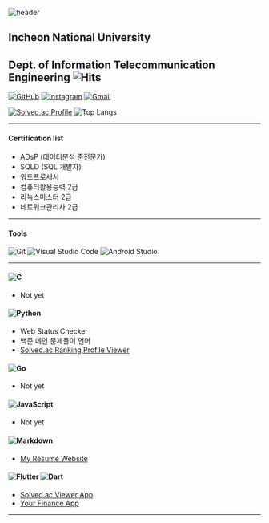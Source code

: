 ![header](https://capsule-render.vercel.app/api?type=waving&height=250&text=Résumé%20of%20Rhee&fontColor=d5e6f5&fontAlignY=40&color=gradient&animation=fadeIn&descAlign=77)


## **Incheon National University**
## **Dept. of Information Telecommunication Engineering** ![Hits](https://hits.seeyoufarm.com/api/count/incr/badge.svg?url=https%3A%2F%2Froypower6.github.io&count_bg=%231AD13B&title_bg=%23555555&icon=&icon_color=%23E7E7E7&title=Page+Hits%21&edge_flat=false)


[![GitHub](https://img.shields.io/badge/My%20Github-181717.svg?&style=for-the-badge&logo=GitHub&logoColor=white&link=https://github.com/roypower6?tab=repositories)](https://github.com/roypower6?tab=repositories)
[![Instagram](https://img.shields.io/badge/My%20Instagram-E4405F.svg?&style=for-the-badge&logo=Instagram&logoColor=white&link=https://www.instagram.com/seunggi860/)](https://www.instagram.com/seunggi860/)
[![Gmail](https://img.shields.io/badge/My%20Gmail-EA4335.svg?&style=for-the-badge&logo=Gmail&logoColor=white&link=mailto:roy040707@gmail.com)](mailto:roy040707@gmail.com)


[![Solved.ac Profile](http://mazassumnida.wtf/api/v2/generate_badge?boj=roy6924)](https://solved.ac/roy6924/)
![Top Langs](https://github-readme-stats.vercel.app/api/top-langs/?username=roypower6&layout=compact&theme=dark)

* * *


#### Certification list
* ADsP (데이터분석 준전문가)
* SQLD (SQL 개발자)
* 워드프로세서
* 컴퓨터활용능력 2급
* 리눅스마스터 2급
* 네트워크관리사 2급


* * *

#### Tools
![Git](https://img.shields.io/badge/Git-F05032.svg?&style=for-the-badge&logo=Git&logoColor=white)
![Visual Studio Code](https://img.shields.io/badge/Visual%20Studio%20Code-007ACC.svg?&style=for-the-badge&logo=Visual%20Studio%20Code&logoColor=white)
![Android Studio](https://img.shields.io/badge/Android%20Studio-3DDC84.svg?&style=for-the-badge&logo=Android%20Studio&logoColor=white)


* * *

#### ![C](https://img.shields.io/badge/C-A8B9CC.svg?&style=for-the-badge&logo=C&logoColor=white)
* Not yet

#### ![Python](https://img.shields.io/badge/Python-3776AB.svg?&style=for-the-badge&logo=Python&logoColor=white)
* Web Status Checker
* 백준 메인 문제풀이 언어
* [Solved.ac Ranking,Profile Viewer](https://github.com/roypower6/Solved.ac-API-Study)

#### ![Go](https://img.shields.io/badge/Go-00ADD8.svg?&style=for-the-badge&logo=Go&logoColor=white)
* Not yet

#### ![JavaScript](https://img.shields.io/badge/JavaScript-F7DF1E.svg?&style=for-the-badge&logo=javascript&logoColor=white)
* Not yet

#### ![Markdown](https://img.shields.io/badge/Markdown-000000.svg?&style=for-the-badge&logo=Markdown&logoColor=white)

* [My Résumé Website](https://github.com/roypower6/roypower6.github.io)

#### ![Flutter](https://img.shields.io/badge/Flutter-02569B.svg?&style=for-the-badge&logo=Flutter&logoColor=white) ![Dart](https://img.shields.io/badge/Dart-0175C2.svg?&style=for-the-badge&logo=Dart&logoColor=white)

* [Solved.ac Viewer App](https://github.com/roypower6/Solved.ac-Viewer)
* [Your Finance App](https://github.com/roypower6/your_finance)

* * *